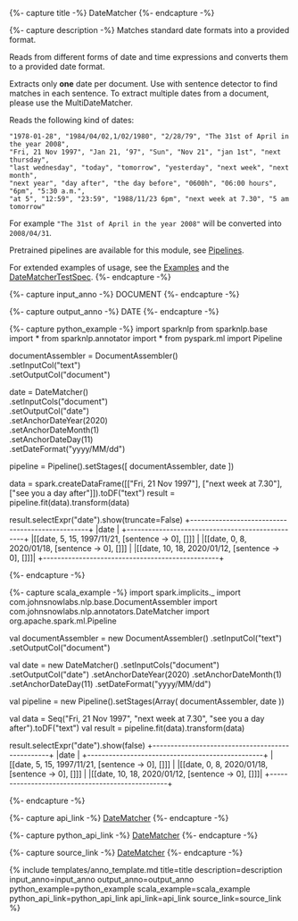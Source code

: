 {%- capture title -%}
DateMatcher
{%- endcapture -%}

{%- capture description -%}
Matches standard date formats into a provided format.

Reads from different forms of date and time expressions and converts them to a provided date format.

Extracts only **one** date per document. Use with sentence detector to find matches in each sentence.
To extract multiple dates from a document, please use the MultiDateMatcher.

Reads the following kind of dates:
```
"1978-01-28", "1984/04/02,1/02/1980", "2/28/79", "The 31st of April in the year 2008",
"Fri, 21 Nov 1997", "Jan 21, ‘97", "Sun", "Nov 21", "jan 1st", "next thursday",
"last wednesday", "today", "tomorrow", "yesterday", "next week", "next month",
"next year", "day after", "the day before", "0600h", "06:00 hours", "6pm", "5:30 a.m.",
"at 5", "12:59", "23:59", "1988/11/23 6pm", "next week at 7.30", "5 am tomorrow"
```

For example `"The 31st of April in the year 2008"` will be converted into `2008/04/31`.

Pretrained pipelines are available for this module, see [Pipelines](https://nlp.johnsnowlabs.com/docs/en/pipelines).

For extended examples of usage, see the [Examples](https://github.com/JohnSnowLabs/spark-nlp/blob/master/example/python/annotation/text/english/MultiDateMatcherMultiLanguage_en.ipynb)
and the [DateMatcherTestSpec](https://github.com/JohnSnowLabs/spark-nlp/blob/master/src/test/scala/com/johnsnowlabs/nlp/annotators/DateMatcherTestSpec.scala).
{%- endcapture -%}

{%- capture input_anno -%}
DOCUMENT
{%- endcapture -%}

{%- capture output_anno -%}
DATE
{%- endcapture -%}

{%- capture python_example -%}
import sparknlp
from sparknlp.base import *
from sparknlp.annotator import *
from pyspark.ml import Pipeline

documentAssembler = DocumentAssembler() \
    .setInputCol("text") \
    .setOutputCol("document")

date = DateMatcher() \
    .setInputCols("document") \
    .setOutputCol("date") \
    .setAnchorDateYear(2020) \
    .setAnchorDateMonth(1) \
    .setAnchorDateDay(11) \
    .setDateFormat("yyyy/MM/dd")

pipeline = Pipeline().setStages([
    documentAssembler,
    date
])

data = spark.createDataFrame([["Fri, 21 Nov 1997"], ["next week at 7.30"], ["see you a day after"]]).toDF("text")
result = pipeline.fit(data).transform(data)

result.selectExpr("date").show(truncate=False)
+-------------------------------------------------+
|date                                             |
+-------------------------------------------------+
|[[date, 5, 15, 1997/11/21, [sentence -> 0], []]] |
|[[date, 0, 8, 2020/01/18, [sentence -> 0], []]]  |
|[[date, 10, 18, 2020/01/12, [sentence -> 0], []]]|
+-------------------------------------------------+

{%- endcapture -%}

{%- capture scala_example -%}
import spark.implicits._
import com.johnsnowlabs.nlp.base.DocumentAssembler
import com.johnsnowlabs.nlp.annotators.DateMatcher
import org.apache.spark.ml.Pipeline

val documentAssembler = new DocumentAssembler()
  .setInputCol("text")
  .setOutputCol("document")

val date = new DateMatcher()
  .setInputCols("document")
  .setOutputCol("date")
  .setAnchorDateYear(2020)
  .setAnchorDateMonth(1)
  .setAnchorDateDay(11)
  .setDateFormat("yyyy/MM/dd")

val pipeline = new Pipeline().setStages(Array(
  documentAssembler,
  date
))

val data = Seq("Fri, 21 Nov 1997", "next week at 7.30", "see you a day after").toDF("text")
val result = pipeline.fit(data).transform(data)

result.selectExpr("date").show(false)
+-------------------------------------------------+
|date                                             |
+-------------------------------------------------+
|[[date, 5, 15, 1997/11/21, [sentence -> 0], []]] |
|[[date, 0, 8, 2020/01/18, [sentence -> 0], []]]  |
|[[date, 10, 18, 2020/01/12, [sentence -> 0], []]]|
+-------------------------------------------------+

{%- endcapture -%}

{%- capture api_link -%}
[DateMatcher](https://nlp.johnsnowlabs.com/api/com/johnsnowlabs/nlp/annotators/DateMatcher)
{%- endcapture -%}

{%- capture python_api_link -%}
[DateMatcher](/api/python/reference/autosummary/python/sparknlp/annotator/matcher/date_matcher/index.html#sparknlp.annotator.matcher.date_matcher.DateMatcher)
{%- endcapture -%}

{%- capture source_link -%}
[DateMatcher](https://github.com/JohnSnowLabs/spark-nlp/tree/master/src/main/scala/com/johnsnowlabs/nlp/annotators/DateMatcher.scala)
{%- endcapture -%}

{% include templates/anno_template.md
title=title
description=description
input_anno=input_anno
output_anno=output_anno
python_example=python_example
scala_example=scala_example
python_api_link=python_api_link
api_link=api_link
source_link=source_link
%}